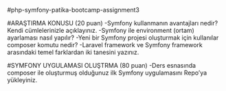 #php-symfony-patika-bootcamp-assignment3

#ARAŞTIRMA KONUSU (20 puan)
-Symfony kullanmanın avantajları nedir? Kendi cümlelerinizle açıklayınız.
-Symfony ile environment (ortam) ayarlaması nasıl yapılır?
-Yeni bir Symfony projesi oluşturmak için kullanılar composer komutu nedir?
-Laravel framework ve Symfony framework arasındaki temel farklardan iki tanesini yazınız.

#SYMFONY UYGULAMASI OLUŞTRMA (80 puan)
-Ders esnasında composer ile oluşturmuş olduğunuz ilk Symfony uygulamasını Repo’ya yükleyiniz.
